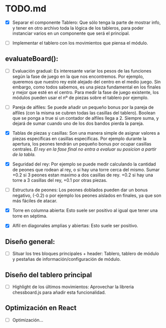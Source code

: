 # TODO.md

- [X] Separar el componente Tablero: 
Que sólo tenga la parte de mostrar info, y tener en otro archivo toda la lógica de los tableros, para poder instanciar varios en un componente que será el principal.

- [ ] Implementar el tablero con los movimientos que piensa el módulo.

## evaluateBoard():
- [ ] Evaluación gradual:
Es interesante variar los pesos de las funciones según la fase de juego en la que nos encontremos. Por ejemplo, queremos que nuestro rey esté alejado del centro en el medio juego. Sin embargo, como todos sabemos, es una pieza fundamental en los finales y mejor que esté en el centro. Para medir la fase de juego existente, los módulos pueden usar el nº de piezas sobre el tablero por ejemplo.

- [ ] Pareja de alfiles:
Se puede añadir un pequeño bonus por la pareja de alfiles (con la misma se cubren todas las casillas del tablero). Boolean que se ponga a true si un contador de alfiles llega a 2. Siempre suma, y dejará de sumar cuando uno de los dos bandos pierda la pareja.

- [X] Tablas de piezas y casillas:
Son una manera simple de asignar valores a piezas específicas en casillas específicas. Por ejemplo durante la apertura, los peones tendrán un pequeño bonus por ocupar casillas centrales. *El rey en la fase final no entra a evaluar su posicion a partir de la tabla.*

- [X] Seguridad del rey:
Por ejemplo se puede medir calculando la cantidad de peones que rodean al rey, o si hay una torre cerca del mismo. Sumar +0.2 si 3 peones estan maximo a dos casillas de rey. +0.2 si hay una torre a 3 casillas del rey, +0.1 por otras piezas.

- [ ] Estructura de peones:
Los peones doblados pueden dar un bonus negativo, (-0.2) o por ejemplo los peones aislados en finales, ya que son más fáciles de atacar. 

- [X] Torre en columna abierta: 
Esto suele ser positivo al igual que tener una torre en séptima.

- [X] Alfil en diagonales amplias y abiertas: 
Esto suele ser positivo.

## Diseño general:
- [ ] Situar los tres bloques principales + header: 
Tablero, tablero de módulo y pestañas de información/configuración de módulo.

## Diseño del tablero principal
- [ ] Highlight de los últimos movimientos: 
Aprovechar la libreria chessboard.js para añadir esta funcionalidad.

## Optimización en React
- [ ] Optimización...